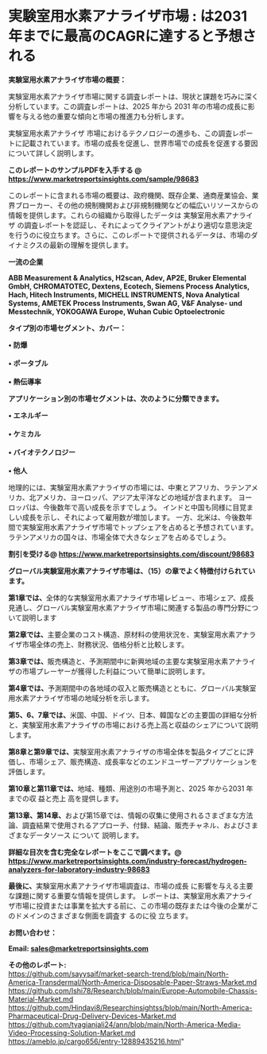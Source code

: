 # 実験室用水素アナライザ市場 : は2031年までに最高のCAGRに達すると予想される

<strong><b>実験室用水素アナライザ市場の概要：</b></strong>

実験室用水素アナライザ市場に関する調査レポートは、現状と課題を巧みに深く分析しています。この調査レポートは、2025 年から 2031 年の市場の成長に影響を与える他の重要な傾向と市場の推進力も分析します。

実験室用水素アナライザ 市場におけるテクノロジーの進歩も、この調査レポートに記載されています。市場の成長を促進し、世界市場での成長を促進する要因について詳しく説明します。

<strong>このレポートのサンプルPDFを入手する @ <a href=https://www.marketreportsinsights.com/sample/98683>https://www.marketreportsinsights.com/sample/98683</a></strong>

このレポートに含まれる市場の概要は、政府機関、既存企業、通商産業協会、業界ブローカー、その他の規制機関および非規制機関などの幅広いリソースからの情報を提供します。これらの組織から取得したデータは 実験室用水素アナライザ の調査レポートを認証し、それによってクライアントがより適切な意思決定を行うのに役立ちます。さらに、このレポートで提供されるデータは、市場のダイナミクスの最新の理解を提供します。

<strong>一流の企業</strong>

<strong><b>ABB Measurement & Analytics, H2scan, Adev, AP2E, Bruker Elemental GmbH, CHROMATOTEC, Dextens, Ecotech, Siemens Process Analytics, Hach, Hitech Instruments, MICHELL INSTRUMENTS, Nova Analytical Systems, AMETEK Process Instruments, Swan AG, V&F Analyse- und Messtechnik, YOKOGAWA Europe, Wuhan Cubic Optoelectronic</b></strong>

<strong><b>タイプ別の市場セグメント、カバー：</b></strong>

<strong>• 防爆<br><br>• ポータブル<br><br>• 熱伝導率</strong>

<strong><b>アプリケーション別の市場セグメントは、次のように分類できます。</b></strong>

<strong>• エネルギー<br><br>• ケミカル<br><br>• バイオテクノロジー<br><br>• 他人</strong>

 地理的には、実験室用水素アナライザの市場には、中東とアフリカ、ラテンアメリカ、北アメリカ、ヨーロッパ、アジア太平洋などの地域が含まれます。 ヨーロッパは、今後数年で高い成長を示すでしょう。 インドと中国も同様に目覚ましい成長を示し、それによって雇用数が増加します。 一方、北米は、今後数年間で実験室用水素アナライザ市場でトップシェアを占めると予想されています。 ラテンアメリカの国々は、市場全体で大きなシェアを占めるでしょう。

<strong>割引を受ける@ <a href=https://www.marketreportsinsights.com/discount/98683>https://www.marketreportsinsights.com/discount/98683</a></strong>

<strong><b>グローバル実験室用水素アナライザ市場は、（15）の章でよく特徴付けられています。</b></strong>

<strong><b>第</b></strong><strong><b>1章では、</b></strong>全体的な実験室用水素アナライザ市場レビュー、市場シェア、成長見通し、グローバル実験室用水素アナライザ市場に関連する製品の専門分野について説明します

<strong><b>第2章では、</b></strong>主要企業のコスト構造、原材料の使用状況を、実験室用水素アナライザ市場全体の売上、財務状況、価格分析と比較します。

<strong><b>第3章では、</b></strong>販売構造と、予測期間中に新興地域の主要な実験室用水素アナライザの市場プレーヤーが獲得した利益について簡単に説明します。

<strong><b>第4章では、</b></strong>予測期間中の各地域の収入と販売構造とともに、グローバル実験室用水素アナライザ市場の地域分析を示します。

<strong><b>第5、6、7章では、</b></strong>米国、中国、ドイツ、日本、韓国などの主要国の詳細な分析と、実験室用水素アナライザの市場における売上高と収益のシェアについて説明します。

<strong><b>第8章と第9章では、</b></strong>実験室用水素アナライザの市場全体を製品タイプごとに評価し、市場シェア、販売構造、成長率などのエンドユーザーアプリケーションを評価します。

<strong><b>第10章と第11章では、</b></strong>地域、種類、用途別の市場予測と、2025 年から2031 年までの収 益と売上 高を提供します。

<strong><b>第13章、第14章、</b></strong>および第15章では、情報の収集に使用されるさまざまな方法論、調査結果で使用されるアプローチ、付録、結論、販売チャネル、およびさまざまなデータソース について 説明します。

<strong>詳細な目次を含む完全なレポートをここで調べます。@ <a href=https://www.marketreportsinsights.com/industry-forecast/hydrogen-analyzers-for-laboratory-industry-98683>https://www.marketreportsinsights.com/industry-forecast/hydrogen-analyzers-for-laboratory-industry-98683</a></strong>

<strong><b>最後に、</b></strong>実験室用水素アナライザ市場調査は、市場の成長 に影響を</a>与える主要な課題に関する重要な情報を提供します。 レポートは、実験室用水素アナライザ市場に投資または事業を拡大する前に、この市場の既存または今後の企業がこのドメインのさまざまな側面を調査す るのに役 立ちます。

<strong><b>お問い合わせ：</b></strong>

<strong>Email: </strong><a href=mailto:sales@marketreportsinsights.com><strong>sales@marketreportsinsights.com</strong></a>

<strong>その他のレポート:</strong>
<br>
<a href=https://github.com/sayysaif/market-search-trend/blob/main/North-America-Transdermal/North-America-Disposable-Paper-Straws-Market.md>https://github.com/sayysaif/market-search-trend/blob/main/North-America-Transdermal/North-America-Disposable-Paper-Straws-Market.md</a>
<br>
<a href=https://github.com/Ishi78/Research/blob/main/Europe-Automobile-Chassis-Material-Market.md>https://github.com/Ishi78/Research/blob/main/Europe-Automobile-Chassis-Material-Market.md</a>
<br>
<a href=https://github.com/Hindavi8/Researchinsightss/blob/main/North-America-Pharmaceutical-Drug-Delivery-Devices-Market.md>https://github.com/Hindavi8/Researchinsightss/blob/main/North-America-Pharmaceutical-Drug-Delivery-Devices-Market.md</a>
<br>
<a href=https://github.com/tyagianjali24/ann/blob/main/North-America-Media-Video-Processing-Solution-Market.md>https://github.com/tyagianjali24/ann/blob/main/North-America-Media-Video-Processing-Solution-Market.md</a>
<br>
<a href=https://ameblo.jp/cargo656/entry-12889435216.html>https://ameblo.jp/cargo656/entry-12889435216.html</a>"

